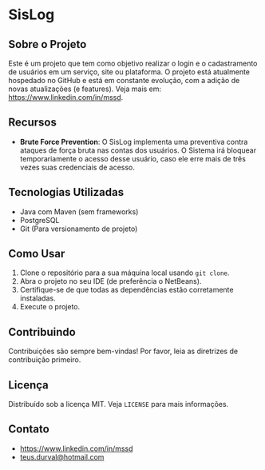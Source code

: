 # SisLog

## Sobre o Projeto

Este é um projeto que tem como objetivo realizar o login e o cadastramento de usuários em um serviço, site ou plataforma. O projeto está atualmente hospedado no GitHub e está em constante evolução, com a adição de novas atualizações (e features). Veja mais em: https://www.linkedin.com/in/mssd.

## Recursos

- **Brute Force Prevention**: O SisLog implementa uma preventiva contra ataques de força bruta nas contas dos usuários. O Sistema irá bloquear temporariamente o acesso desse usuário, caso ele erre mais de três vezes suas credenciais de acesso.

## Tecnologias Utilizadas

- Java com Maven (sem frameworks)
- PostgreSQL
- Git (Para versionamento de projeto)

## Como Usar

1. Clone o repositório para a sua máquina local usando `git clone`.
2. Abra o projeto no seu IDE (de preferência o NetBeans).
3. Certifique-se de que todas as dependências estão corretamente instaladas.
4. Execute o projeto.

## Contribuindo

Contribuições são sempre bem-vindas! Por favor, leia as diretrizes de contribuição primeiro.

## Licença

Distribuído sob a licença MIT. Veja `LICENSE` para mais informações.

## Contato

- https://www.linkedin.com/in/mssd
- teus.durval@hotmail.com

